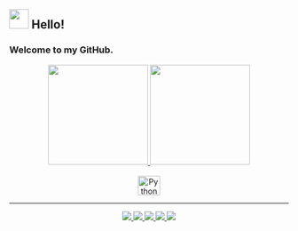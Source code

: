 ## <img src="https://c.tenor.com/mAlJkmN3TEcAAAAi/hackerman-emote.gif" width="35px"> Hello!

### Welcome to my GitHub.
<div align="center">
  <a href="https://github.com/ViniciusAparecido">
    <img height="180px" src="https://github-readme-stats.vercel.app/api?username=ViniciusAparecido&show_icons=true&theme=tokyonight&include_all_commits=true&count_private=true"/>
    <img height="180px" src="https://github-readme-stats.vercel.app/api/top-langs/?username=ViniciusAparecido&theme=tokyonight"/>
  </a>
</div>

<!-- TEC ICONS -->
<div style="display: inline_block" align="center"><br>
<!--   https://devicon.dev  best icons   -->

  <a href="https://www.python.org" target="_blank">
    <img align="center" alt="Python" height="35" width="40" src="https://cdn.jsdelivr.net/gh/devicons/devicon/icons/python/python-original.svg">
  </a>

<!--   <a href="https://developer.mozilla.org/en-US/docs/Learn/HTML" target="_blank">
    <img align="center" alt="HTML" height="30" width="40" src="https://cdn.jsdelivr.net/gh/devicons/devicon/icons/html5/html5-original.svg">
  </a> -->

<!--   <a href="https://developer.mozilla.org/en-US/docs/Learn/CSS" target="_blank">
    <img align="center" alt="CSS" height="30" width="40" src="https://cdn.jsdelivr.net/gh/devicons/devicon/icons/css3/css3-original.svg">
  </a> -->

<!--   <a href="https://javascript.info" target="_blank">
    <img align="center" alt="JS" height="30" width="40" src="https://cdn.jsdelivr.net/gh/devicons/devicon/icons/javascript/javascript-original.svg">
  </a> -->

<!--   <a href="https://git-scm.com" target="_blank">
    <img align="center" alt="GIT" height="32" width="40" src="https://cdn.jsdelivr.net/gh/devicons/devicon/icons/git/git-original.svg">
  </a>
 -->
<!--   <a href="https://tailwindcss.com" target="_blank">
    <img align="center" alt="Tailwind" height="35" width="40" src="https://cdn.jsdelivr.net/gh/devicons/devicon/icons/tailwindcss/tailwindcss-plain.svg">
  </a> -->

<!--   <a href="https://www.npmjs.com" target="_blank">
    <img align="center" alt="NPM" height="35" width="40" src="https://cdn.jsdelivr.net/gh/devicons/devicon/icons/npm/npm-original-wordmark.svg">
  </a> -->

<!--   <a href="https://yarnpkg.com" target="_blank">
    <img align="center" alt="Yarn" height="30" width="40" src="https://cdn.jsdelivr.net/gh/devicons/devicon/icons/yarn/yarn-original.svg">
  </a> -->

<!--   <a href="https://nodejs.org/en/" target="_blank">
    <img align="center" alt="NodeJs" height="35" width="40" src="https://cdn.jsdelivr.net/gh/devicons/devicon/icons/nodejs/nodejs-original.svg">
  </a> -->

<!--   <a href="https://www.php.net" target="_blank">
    <img align="center" alt="PHP" height="40" width="40" src="https://cdn.jsdelivr.net/gh/devicons/devicon/icons/php/php-plain.svg">
  </a> -->

<!--   <a href="https://docs.microsoft.com/en-us/cpp/c-language/?view=msvc-170" target="_blank">
    <img align="center" alt="C" height="35" width="40" src="https://cdn.jsdelivr.net/gh/devicons/devicon/icons/c/c-original.svg">
  </a>
 -->
<!--   <a href="https://docs.microsoft.com/en-us/dotnet/csharp/" target="_blank">
    <img align="center" alt="C#" height="35" width="40" src="https://cdn.jsdelivr.net/gh/devicons/devicon/icons/csharp/csharp-original.svg">
  </a> -->

<!--   <a href="https://docs.microsoft.com/en-us/cpp/windows/latest-supported-vc-redist?view=msvc-170" target="_blank">
    <img align="center" alt="C++" height="35" width="40" src="https://cdn.jsdelivr.net/gh/devicons/devicon/icons/cplusplus/cplusplus-original.svg">
  </a> -->

</div>

---

<!-- SOCIAL MEDIA ICONS -->
<div align="center">
<!--   https://shields.io  | box -->
<!--   https://simpleicons.org  | colors -->

  <a href="https://www.linkedin.com/in/vinicius-aparecido-soares-dos-santos-831482234/?lipi=urn%3Ali%3Apage%3Ad_flagship3_feed%3BssOgP0jFTXy7tyZMHOal8g%3D%3D"  target="_blank">
    <img src="https://img.shields.io/badge/-LinkedIn-0A66C2?style=for-the-badge&logo=linkedin&logoColor=white">
  </a>

  <a href="mailto:viniciussoaresdossantos22@gmail.com" target="_blank">
    <img src="https://img.shields.io/badge/-Gmail-EA4335?style=for-the-badge&logo=gmail&logoColor=white">
  </a>

<!--   <a href="https://stackoverflow.com/users/17967628/joaodias" target="_blank">
    <img src="https://img.shields.io/badge/-Stack--Overflow-F58025?style=for-the-badge&logo=stackoverflow&logoColor=black">
  </a> -->
<!-- 
  <a href="" target="_blank">
    <img src="https://img.shields.io/badge/-Fiverr-1DBF73?style=for-the-badge&logo=fiverr&logoColor=white">
  </a> -->

  <a href="https://discord.gg/aM68vQQmYq" target="_blank">
    <img src="https://img.shields.io/badge/-Discord-5865F2?style=for-the-badge&logo=discord&logoColor=white">
  </a>

<!--   <a href="" target="_blank">
    <img src="https://img.shields.io/badge/-Twitch-9146FF?style=for-the-badge&logo=twitch&logoColor=white">
  </a> -->

<!--   <a href="" target="_blank">
    <img src="https://img.shields.io/badge/-Youtube-FF0000?style=for-the-badge&logo=youtube&logoColor=white">
  </a> -->

  <a href="https://www.instagram.com/vinicius_soares1415/" target="_blank">
    <img src="https://img.shields.io/badge/-Instagram-E4405F?style=for-the-badge&logo=instagram&logoColor=white">
  </a>

  <a href="https://twitter.com/Fresheer_" target="_blank">
    <img src="https://img.shields.io/badge/-Twitter-1DA1F2?style=for-the-badge&logo=twitter&logoColor=white">
  </a>

<!--   <a href="" target="_blank">
    <img src="https://img.shields.io/badge/-Spotify-1DB954?style=for-the-badge&logo=spotify&logoColor=black">
  </a> -->

<!--   <a href="" target="_blank">
    <img src="https://img.shields.io/badge/-Telegram-26A5E4?style=for-the-badge&logo=telegram&logoColor=white">
  </a> -->

<!--   <a href="" target="_blank">
    <img src="https://img.shields.io/badge/-Facebook-1877F2?style=for-the-badge&logo=facebook&logoColor=white">
  </a> -->

</div>
